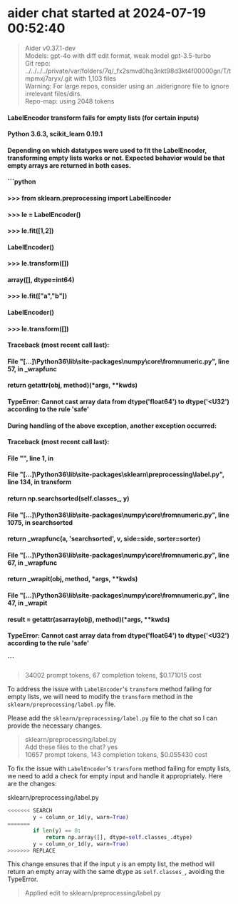 
# aider chat started at 2024-07-19 00:52:40

> Aider v0.37.1-dev  
> Models: gpt-4o with diff edit format, weak model gpt-3.5-turbo  
> Git repo: ../../../../private/var/folders/7q/_fx2smvd0hq3nkt98d3kt4f00000gn/T/tmpmxj7aryx/.git with 1,103 files  
> Warning: For large repos, consider using an .aiderignore file to ignore irrelevant files/dirs.  
> Repo-map: using 2048 tokens  

#### LabelEncoder transform fails for empty lists (for certain inputs)  
#### Python 3.6.3, scikit_learn 0.19.1  
####   
#### Depending on which datatypes were used to fit the LabelEncoder, transforming empty lists works or not. Expected behavior would be that empty arrays are returned in both cases.  
####   
#### ```python  
#### >>> from sklearn.preprocessing import LabelEncoder  
#### >>> le = LabelEncoder()  
#### >>> le.fit([1,2])  
#### LabelEncoder()  
#### >>> le.transform([])  
#### array([], dtype=int64)  
#### >>> le.fit(["a","b"])  
#### LabelEncoder()  
#### >>> le.transform([])  
#### Traceback (most recent call last):  
####   File "[...]\Python36\lib\site-packages\numpy\core\fromnumeric.py", line 57, in _wrapfunc  
####     return getattr(obj, method)(*args, **kwds)  
#### TypeError: Cannot cast array data from dtype('float64') to dtype('<U32') according to the rule 'safe'  
####   
#### During handling of the above exception, another exception occurred:  
####   
#### Traceback (most recent call last):  
####   File "<stdin>", line 1, in <module>  
####   File "[...]\Python36\lib\site-packages\sklearn\preprocessing\label.py", line 134, in transform  
####     return np.searchsorted(self.classes_, y)  
####   File "[...]\Python36\lib\site-packages\numpy\core\fromnumeric.py", line 1075, in searchsorted  
####     return _wrapfunc(a, 'searchsorted', v, side=side, sorter=sorter)  
####   File "[...]\Python36\lib\site-packages\numpy\core\fromnumeric.py", line 67, in _wrapfunc  
####     return _wrapit(obj, method, *args, **kwds)  
####   File "[...]\Python36\lib\site-packages\numpy\core\fromnumeric.py", line 47, in _wrapit  
####     result = getattr(asarray(obj), method)(*args, **kwds)  
#### TypeError: Cannot cast array data from dtype('float64') to dtype('<U32') according to the rule 'safe'  
#### ```  
> 34002 prompt tokens, 67 completion tokens, $0.171015 cost  

To address the issue with `LabelEncoder`'s `transform` method failing for empty lists, we will need to modify the `transform` method in the `sklearn/preprocessing/label.py` file.

Please add the `sklearn/preprocessing/label.py` file to the chat so I can provide the necessary changes.

> sklearn/preprocessing/label.py  
> Add these files to the chat? yes  
> 10657 prompt tokens, 143 completion tokens, $0.055430 cost  

To fix the issue with `LabelEncoder`'s `transform` method failing for empty lists, we need to add a check for empty input and handle it appropriately. Here are the changes:

sklearn/preprocessing/label.py
```python
<<<<<<< SEARCH
        y = column_or_1d(y, warn=True)
=======
        if len(y) == 0:
            return np.array([], dtype=self.classes_.dtype)
        y = column_or_1d(y, warn=True)
>>>>>>> REPLACE
```

This change ensures that if the input `y` is an empty list, the method will return an empty array with the same dtype as `self.classes_`, avoiding the TypeError.

> Applied edit to sklearn/preprocessing/label.py  

